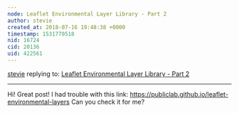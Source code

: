 ```yaml
---
node: Leaflet Environmental Layer Library - Part 2
author: stevie
created_at: 2018-07-16 19:48:38 +0000
timestamp: 1531770518
nid: 16724
cid: 20136
uid: 422561
---
```




[stevie](../profile/stevie) replying to: [Leaflet Environmental Layer Library - Part 2](../notes/sagarpreet/07-16-2018/leaflet-environmental-layer-library-part-2)

----
Hi! Great post! I had trouble with this link: https://publiclab.github.io/leaflet-environmental-layers Can you check it for me?